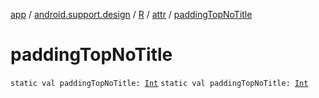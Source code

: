 [app](../../../index.md) / [android.support.design](../../index.md) / [R](../index.md) / [attr](index.md) / [paddingTopNoTitle](./padding-top-no-title.md)

# paddingTopNoTitle

`static val paddingTopNoTitle: `[`Int`](https://kotlinlang.org/api/latest/jvm/stdlib/kotlin/-int/index.html)
`static val paddingTopNoTitle: `[`Int`](https://kotlinlang.org/api/latest/jvm/stdlib/kotlin/-int/index.html)